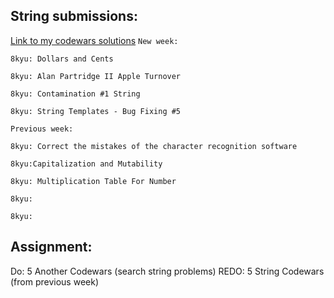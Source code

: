 ## String submissions:
[Link to my codewars solutions](https://github.com/boobeh123/Codewars)
`New week:`
```
8kyu: Dollars and Cents

8kyu: Alan Partridge II Apple Turnover

8kyu: Contamination #1 String

8kyu: String Templates - Bug Fixing #5

```

`Previous week:`
```
8kyu: Correct the mistakes of the character recognition software

8kyu:Capitalization and Mutability

8kyu: Multiplication Table For Number

8kyu:

8kyu:
```

## Assignment:
Do: 5 Another Codewars (search string problems)
REDO: 5 String Codewars (from previous week)